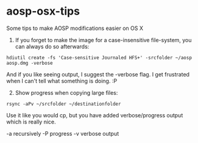 # aosp-osx-tips
Some tips to make AOSP modifications easier on OS X

1. If you forget to make the image for a case-insensitive file-system, you can always do so afterwards:

```
hdiutil create -fs 'Case-sensitive Journaled HFS+' -srcfolder ~/aosp aosp.dmg -verbose
```

And if you like seeing output, I suggest the -verbose flag. I get frustrated when I can't tell what something is doing. :P

2. Show progress when copying large files:

```
rsync -aPv ~/srcfolder ~/destinationfolder
```

Use it like you would cp, but you have added verbose/progress output which is really nice.

-a recursively
-P progress
-v verbose output
